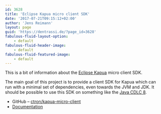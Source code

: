 ```yaml
---
id: 3628
title: 'Eclipse Kapua micro client SDK'
date: '2017-07-21T09:15:12+02:00'
author: 'Jens Reimann'
layout: page
guid: 'https://dentrassi.de/?page_id=3628'
fabulous-fluid-layout-option:
    - default
fabulous-fluid-header-image:
    - default
fabulous-fluid-featured-image:
    - default
---
```


This is a bit of information about the [Eclipse Kapua](https://eclipse.org/kapua) micro client SDK.

The main goal of this project is to provide a client SDK for Kapua which can run with a minimal set of dependencies, even towards the JVM and JDK. It should be possible to use this SDK on something like the [Java CDLC 8](http://docs.oracle.com/javame/config/cldc/opt-pkgs/api/cldc/api/index.html).

- GitHub – [ctron/kapua-micro-client](https://github.com/ctron/kapua-micro-client)
- [Documentation](https://ctron.github.io/kapua-micro-client/)